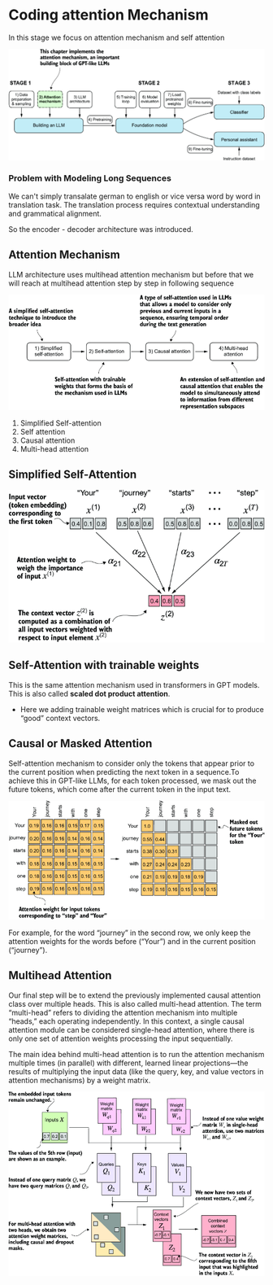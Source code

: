 # Coding attention Mechanism

In this stage we focus on attention mechanism and self attention

![alt text](image.png)



### Problem with  Modeling Long Sequences

We can't simply transalate german to english or vice versa word by word in translation task. 
The translation process requires contextual understanding and grammatical alignment.

So the encoder - decoder architecture was introduced.


## Attention Mechanism

LLM architecture uses multihead attention mechanism but before that we will reach at multihead attention step by step in following sequence

![alt text](image-1.png)

1. Simplified Self-attention
2. Self attention  
3. Causal attention  
4. Multi-head attention



## Simplified Self-Attention

![alt text](image-2.png)



## Self-Attention with trainable weights 

This is the same attention mechanism used in transformers in GPT models. This is also called **scaled dot product attention**.   

- Here we adding trainable weight matrices which is crucial for  to produce “good” context vectors.


## Causal or Masked Attention  

Self-attention mechanism to consider only the tokens that appear prior to the current position when predicting the next token in a sequence.To achieve this in GPT-like LLMs, for each token processed, we mask out the future tokens, which come after the current token in the input text.

![alt text](image-3.png)


 For example, for the word “journey” in the second row, we only keep the attention weights for the words before (“Your”) and in the current position (“journey”).


## Multihead Attention 

Our final step will be to extend the previously implemented causal attention class over multiple heads. This is also called multi-head attention.
The term “multi-head” refers to dividing the attention mechanism into multiple “heads,” each operating independently. In this context, a single causal attention module can be considered single-head attention, where there is only one set of attention weights processing the input sequentially.  

The main idea behind multi-head attention is to run the attention mechanism multiple times (in parallel) with different, learned linear projections—the results of multiplying the input data (like the query, key, and value vectors in attention mechanisms) by a weight matrix. 

![alt text](image-4.png)